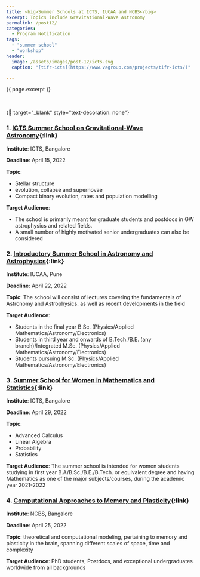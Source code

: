 ```yaml
---
title: <big>Summer Schools at ICTS, IUCAA and NCBS</big>
excerpt: Topics include Gravitational-Wave Astronomy
permalink: /post12/
categories:
  - Program Notification
tags:
  - "summer school"
  - "workshop"
header:
  image: /assets/images/post-12/icts.svg
  caption: "[tifr-icts](https://www.vagroup.com/projects/tifr-icts/)"

---
```


<span class="excerpt">{{ page.excerpt }}</span>

<br>

{:link: target="_blank" style="text-decoration: none"}

### 1. [**ICTS Summer School on Gravitational-Wave Astronomy**](https://www.icts.res.in/program/gws2022){:link}
 
  **Institute**: ICTS, Bangalore

  **Deadline**: April 15, 2022

  **Topic**:
  - Stellar structure
  - evolution, collapse and supernovae
  - Compact binary evolution, rates and population modelling

  **Target Audience**: 
  - The school is primarily meant for graduate students and postdocs in GW astrophysics and related fields.
  - A small number of highly motivated senior undergraduates can also be considered

### 2. [**Introductory Summer School in Astronomy and Astrophysics**](http://www.iucaa.in/Stu-Prog-ISSIA.html){:link}
 
  **Institute**: IUCAA, Pune

  **Deadline**: April 22, 2022

  **Topic**: The school will consist of lectures covering the fundamentals of Astronomy and Astrophysics. as well as recent developments in the field

  **Target Audience**: 
  - Students in the final year B.Sc. (Physics/Applied Mathematics/Astronomy/Electronics)
  - Students in third year and onwards of B.Tech./B.E. (any branch)/Integrated M.Sc. (Physics/Applied Mathematics/Astronomy/Electronics)
  - Students pursuing M.Sc. (Physics/Applied Mathematics/Astronomy/Electronics)

### 3. [**Summer School for Women in Mathematics and Statistics**](https://www.icts.res.in/program/swms2022){:link}
 
  **Institute**: ICTS, Bangalore

  **Deadline**: April 29, 2022

  **Topic**: 
  - Advanced Calculus
  - Linear Algebra
  - Probability
  - Statistics

  **Target Audience**: The summer school is intended for women students studying in first year B.A/B.Sc./B.E./B.Tech. or equivalent degree and having Mathematics as one of the major subjects/courses, during the academic year 2021-2022

### 4. [**Computational Approaches to Memory and Plasticity**](https://camp.ncbs.res.in/){:link}
 
  **Institute**: NCBS, Bangalore

  **Deadline**: April 25, 2022

  **Topic**: theoretical and computational modeling, pertaining to memory and plasticity in the brain, spanning different scales of space, time and complexity

  **Target Audience**: PhD students, Postdocs, and exceptional undergraduates worldwide from all backgrounds

